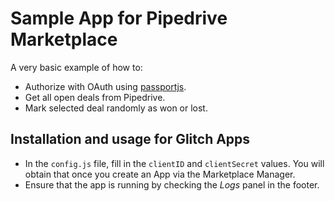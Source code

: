 # Sample App for Pipedrive Marketplace

A very basic example of how to:

- Authorize with OAuth using [passportjs](http://www.passportjs.org/).
- Get all open deals from Pipedrive.
- Mark selected deal randomly as won or lost.

## Installation and usage for Glitch Apps

- In the `config.js` file, fill in the `clientID` and `clientSecret` values. You will obtain that once you create an App via the Marketplace Manager.
- Ensure that the app is running by checking the _Logs_ panel in the footer.

